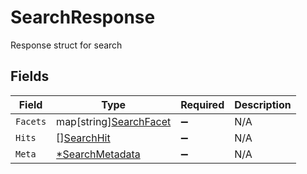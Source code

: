 # SearchResponse

Response struct for search


## Fields

| Field                                                        | Type                                                         | Required                                                     | Description                                                  |
| ------------------------------------------------------------ | ------------------------------------------------------------ | ------------------------------------------------------------ | ------------------------------------------------------------ |
| `Facets`                                                     | map[string][SearchFacet](../../models/shared/searchfacet.md) | :heavy_minus_sign:                                           | N/A                                                          |
| `Hits`                                                       | [][SearchHit](../../models/shared/searchhit.md)              | :heavy_minus_sign:                                           | N/A                                                          |
| `Meta`                                                       | [*SearchMetadata](../../models/shared/searchmetadata.md)     | :heavy_minus_sign:                                           | N/A                                                          |